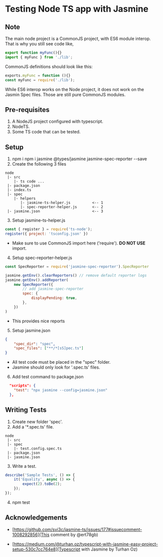 # Testing Node TS app with Jasmine

## Note

The main node project is a CommonJS project, with ES6 module interop. That is why you still see code like,
```ts
export function myFunc(){}
import { myFunc } from './lib';
```

CommonJS definitions should look like this:
```ts
exports.myFunc = function (){}
const myFunc = require('./lib');
```

While ES6 interop works on the Node project, it does not work on the Jasmin Spec files. Those are still pure CommonJS modules.

## Pre-requisites

1. A NodeJS project configured with typescript.
2. NodeTS.
3. Some TS code that can be tested.

## Setup

1. npm i npm i jasmine @types/jasmine jasmine-spec-reporter --save
2. Create the following 3 files

```
node
 |- src
    |- ts code ...
 |- package.json
 |- index.ts
 |- spec
    |- helpers
       |- jasmine-ts-helper.js          <-- 1
       |- spec-reporter-helper.js       <-- 2
 |- jasmine.json                        <-- 3
```

3. Setup jasmine-ts-helper.js

```js
const { register } = require('ts-node');
register({ project: 'tsconfig.json' })
```

- Make sure to use CommonJS import here ('require'). __DO NOT USE__ import.

4. Setup spec-reporter-helper.js

```js
const SpecReporter = require('jasmine-spec-reporter').SpecReporter

jasmine.getEnv().clearReporters() // remove default reporter logs
jasmine.getEnv().addReporter(
    new SpecReporter({
        // add jasmine-spec-reporter
        spec: {
            displayPending: true,
        },
    })
)
```

- This provides nice reports

5. Setup jasmine.json

```json
{
    "spec_dir": "spec",
    "spec_files": ["**/*[sS]pec.ts"]
}
```

- All test code must be placed in the "spec" folder.
- Jasmine should only look for '.spec.ts' files.

6. Add test command to package.json

```json
  "scripts": {
    "test": "npx jasmine --config=jasmine.json"
  },
```

## Writing Tests

1. Create new folder 'spec'.
2. Add a '*.spec.ts' file.

```
node
 |- src
 |- spec
    |- test.config.spec.ts
 |- package.json
 |- jasmine.json
```

3. Write a test.

```ts
describe('Sample Tests', () => {
    it('Equality', async () => {
        expect(2).toBe(2);
    });
});
```

4. npm test


## Acknowledgements

- [https://github.com/svi3c/jasmine-ts/issues/177#issuecomment-1008292856](This comment by @ert78gb)

- [https://medium.com/@turhan.oz/typescript-with-jasmine-easy-project-setup-530c7cc764e8](Typescript with Jasmine by Turhan Oz)